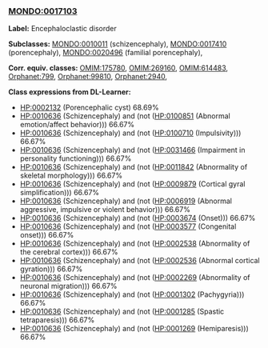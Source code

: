 
### [MONDO:0017103](http://purl.obolibrary.org/obo/MONDO_0017103)
**Label:** Encephaloclastic disorder

**Subclasses:** [MONDO:0010011](http://purl.obolibrary.org/obo/MONDO_0010011) (schizencephaly), [MONDO:0017410](http://purl.obolibrary.org/obo/MONDO_0017410) (porencephaly), [MONDO:0020496](http://purl.obolibrary.org/obo/MONDO_0020496) (familial porencephaly), 

**Corr. equiv. classes:** [OMIM:175780](http://purl.obolibrary.org/obo/OMIM_175780), [OMIM:269160](http://purl.obolibrary.org/obo/OMIM_269160), [OMIM:614483](http://purl.obolibrary.org/obo/OMIM_614483), [Orphanet:799](http://www.orpha.net/ORDO/Orphanet_799), [Orphanet:99810](http://www.orpha.net/ORDO/Orphanet_99810), [Orphanet:2940](http://www.orpha.net/ORDO/Orphanet_2940), 

**Class expressions from DL-Learner:**

- [HP:0002132](http://purl.obolibrary.org/obo/HP_0002132) (Porencephalic cyst) 68.69%
- [HP:0010636](http://purl.obolibrary.org/obo/HP_0010636) (Schizencephaly) and (not ([HP:0100851](http://purl.obolibrary.org/obo/HP_0100851) (Abnormal emotion/affect behavior))) 66.67%
- [HP:0010636](http://purl.obolibrary.org/obo/HP_0010636) (Schizencephaly) and (not ([HP:0100710](http://purl.obolibrary.org/obo/HP_0100710) (Impulsivity))) 66.67%
- [HP:0010636](http://purl.obolibrary.org/obo/HP_0010636) (Schizencephaly) and (not ([HP:0031466](http://purl.obolibrary.org/obo/HP_0031466) (Impairment in personality functioning))) 66.67%
- [HP:0010636](http://purl.obolibrary.org/obo/HP_0010636) (Schizencephaly) and (not ([HP:0011842](http://purl.obolibrary.org/obo/HP_0011842) (Abnormality of skeletal morphology))) 66.67%
- [HP:0010636](http://purl.obolibrary.org/obo/HP_0010636) (Schizencephaly) and (not ([HP:0009879](http://purl.obolibrary.org/obo/HP_0009879) (Cortical gyral simplification))) 66.67%
- [HP:0010636](http://purl.obolibrary.org/obo/HP_0010636) (Schizencephaly) and (not ([HP:0006919](http://purl.obolibrary.org/obo/HP_0006919) (Abnormal aggressive, impulsive or violent behavior))) 66.67%
- [HP:0010636](http://purl.obolibrary.org/obo/HP_0010636) (Schizencephaly) and (not ([HP:0003674](http://purl.obolibrary.org/obo/HP_0003674) (Onset))) 66.67%
- [HP:0010636](http://purl.obolibrary.org/obo/HP_0010636) (Schizencephaly) and (not ([HP:0003577](http://purl.obolibrary.org/obo/HP_0003577) (Congenital onset))) 66.67%
- [HP:0010636](http://purl.obolibrary.org/obo/HP_0010636) (Schizencephaly) and (not ([HP:0002538](http://purl.obolibrary.org/obo/HP_0002538) (Abnormality of the cerebral cortex))) 66.67%
- [HP:0010636](http://purl.obolibrary.org/obo/HP_0010636) (Schizencephaly) and (not ([HP:0002536](http://purl.obolibrary.org/obo/HP_0002536) (Abnormal cortical gyration))) 66.67%
- [HP:0010636](http://purl.obolibrary.org/obo/HP_0010636) (Schizencephaly) and (not ([HP:0002269](http://purl.obolibrary.org/obo/HP_0002269) (Abnormality of neuronal migration))) 66.67%
- [HP:0010636](http://purl.obolibrary.org/obo/HP_0010636) (Schizencephaly) and (not ([HP:0001302](http://purl.obolibrary.org/obo/HP_0001302) (Pachygyria))) 66.67%
- [HP:0010636](http://purl.obolibrary.org/obo/HP_0010636) (Schizencephaly) and (not ([HP:0001285](http://purl.obolibrary.org/obo/HP_0001285) (Spastic tetraparesis))) 66.67%
- [HP:0010636](http://purl.obolibrary.org/obo/HP_0010636) (Schizencephaly) and (not ([HP:0001269](http://purl.obolibrary.org/obo/HP_0001269) (Hemiparesis))) 66.67%


